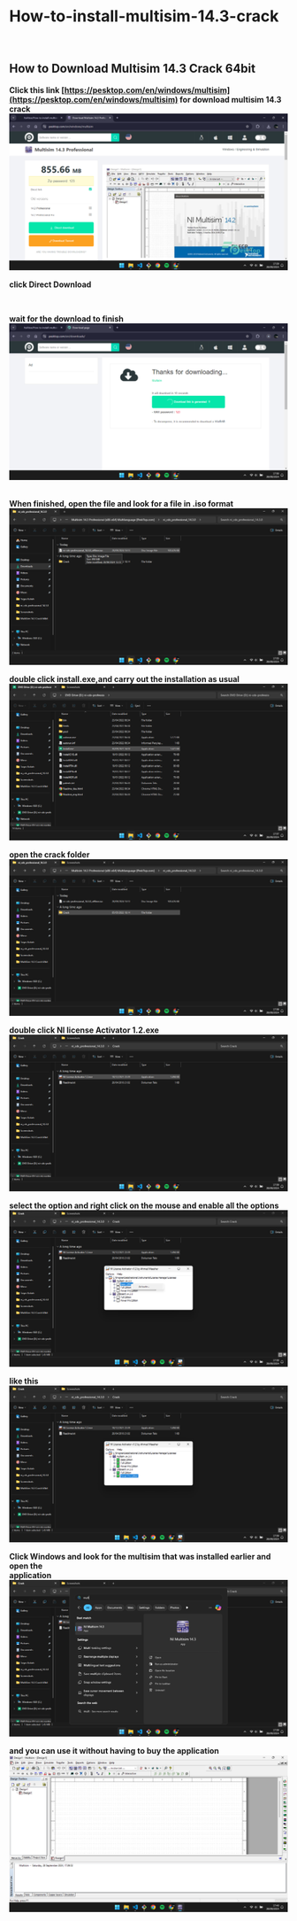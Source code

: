 # **How-to-install-multisim-14.3-crack**
<br>

## **How to Download Multisim 14.3 Crack 64bit**

**Click this link [https://pesktop.com/en/windows/multisim](https://pesktop.com/en/windows/multisim) for download multisim 14.3 crack**
<br>
<img src="1.png">
<br>

**click Direct Download**

<br>

**wait for the download to finish**
<br>
<img src="2.png">
<br><br>

**When finished, open the file and look for a file in .iso format**
<br>
<img src="3.png">
<br>

**double click install.exe,and carry out the installation as usual**
<br>
<img src="4.png">
<br>

**open the crack folder**
<br>
<img src="5.png">
<br>

**double click NI license Activator 1.2.exe**
<br>
<img src="6.png">
<br>

**select the option and right click on the mouse and enable all the options**
<br>
<img src="7.png">
<br>

**like this**
<br>
<img src="8.png">
<br>

**Click Windows and look for the multisim that was installed earlier and open the<br> application**
<br>
<img src="9.png">
<br>

**and you can use it without having to buy the application**
<br>
<img src="10.png">
<br>
